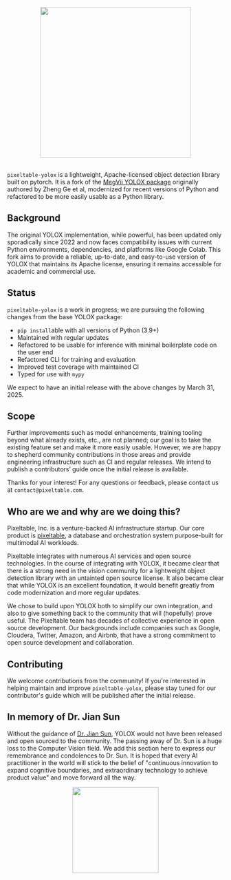 <div align="center"><img src="assets/logo.png" width="350"></div>
<br>

`pixeltable-yolox` is a lightweight, Apache-licensed object detection library built on pytorch. It is a fork of the
[MegVii YOLOX package](https://github.com/Megvii-BaseDetection/YOLOX) originally authored by Zheng Ge et al,
modernized for recent versions of Python and refactored to be more easily usable as a Python library.

## Background

The original YOLOX implementation, while powerful, has been updated only sporadically since 2022 and now faces compatibility issues with current Python environments, dependencies, and platforms like Google Colab. This fork aims to provide a reliable, up-to-date, and easy-to-use version of YOLOX that maintains its Apache license, ensuring it remains accessible for academic and commercial use.

## Status

`pixeltable-yolox` is a work in progress; we are pursuing the following changes from the base YOLOX package:

- `pip install`able with all versions of Python (3.9+)
- Maintained with regular updates
- Refactored to be usable for inference with minimal boilerplate code on the user end
- Refactored CLI for training and evaluation
- Improved test coverage with maintained CI
- Typed for use with `mypy`

We expect to have an initial release with the above changes by March 31, 2025.

## Scope

Further improvements such as model enhancements, training tooling beyond what already exists, etc., are not planned; our goal is to take the existing feature set and make it more easily usable. However, we are happy to shepherd community contributions in those areas and provide engineering infrastructure such as CI and regular releases. We intend to publish a contributors’ guide once the initial release is available.

Thanks for your interest! For any questions or feedback, please contact us at `contact@pixeltable.com`.

## Who are we and why are we doing this?

Pixeltable, Inc. is a venture-backed AI infrastructure startup. Our core product is [pixeltable](https://github.com/pixeltable/pixeltable), a database and orchestration system purpose-built for multimodal AI workloads.

Pixeltable integrates with numerous AI services and open source technologies. In the course of integrating with YOLOX, it became clear that there is a strong need in the vision community for a lightweight object detection library with an untainted open source license. It also became clear that while YOLOX is an excellent foundation, it would benefit greatly from code modernization and more regular updates.

We chose to build upon YOLOX both to simplify our own integration, and also to give something back to the community that will (hopefully) prove useful. The Pixeltable team has decades of collective experience in open source development. Our backgrounds include companies such as Google, Cloudera, Twitter, Amazon, and Airbnb, that have a strong commitment to open source development and collaboration.

## Contributing

We welcome contributions from the community! If you're interested in helping maintain and improve `pixeltable-yolox`, please stay tuned for our contributor's guide which will be published after the initial release.

## In memory of Dr. Jian Sun

Without the guidance of [Dr. Jian Sun](https://scholar.google.com/citations?user=ALVSZAYAAAAJ), YOLOX would not have been released and open sourced to the community.
The passing away of Dr. Sun is a huge loss to the Computer Vision field. We add this section here to express our remembrance and condolences to Dr. Sun.
It is hoped that every AI practitioner in the world will stick to the belief of "continuous innovation to expand cognitive boundaries, and extraordinary technology to achieve product value" and move forward all the way.

<div align="center"><img src="assets/sunjian.png" width="200"></div>
